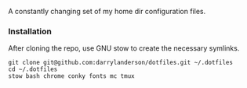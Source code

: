 A constantly changing set of my home dir configuration files.

### Installation

After cloning the repo, use GNU stow to create the necessary symlinks.

    git clone git@github.com:darrylanderson/dotfiles.git ~/.dotfiles
    cd ~/.dotfiles
    stow bash chrome conky fonts mc tmux


